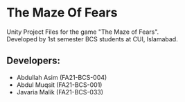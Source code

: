 # The Maze Of Fears
Unity Project Files for the game "The Maze of Fears".\
Developed by 1st semester BCS students at CUI, Islamabad.
## Developers:
- Abdullah Asim (FA21-BCS-004)
- Abdul Muqsit (FA21-BCS-001)
- Javaria Malik (FA21-BCS-033)
